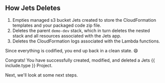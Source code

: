 ## How Jets Deletes

1. Empties managed s3 bucket Jets created to store the CloudFormation templates and your packaged code zip file.
2. Deletes the parent `demo-dev` stack, which in turn deletes the nested stack and all resources associated with the Jets app.
3. Deletes the CloudFormation logs associated with the Lambda functions.

Since everything is codified, you end up back in a clean state. 😄

Congrats! You have successfully created, modified, and deleted a Jets {{ include.type }} Project.

Next, we'll look at some next steps.
